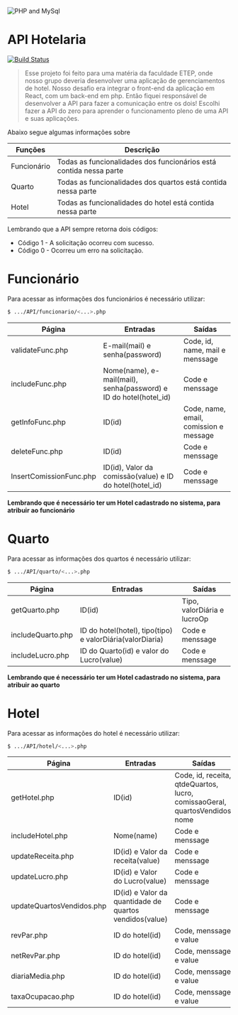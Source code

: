 ![PHP and MySql](https://kroton.vteximg.com.br/arquivos/ids/156096-500-326/image-b041dffabd7b4dd5a3bda8c9a5cf5377.jpg?v=636003860955930000)
# API Hotelaria

[![Build Status](https://travis-ci.org/joemccann/dillinger.svg?branch=master)](https://travis-ci.org/joemccann/dillinger)

>Esse projeto foi feito para uma matéria da faculdade ETEP, onde nosso grupo deveria desenvolver uma aplicação de gerenciamentos de hotel. Nosso desafio era integrar o front-end da aplicação em React, com um back-end em php. Então fiquei responsável de desenvolver a API para fazer a comunicação entre os dois! Escolhi fazer a API do zero para aprender o funcionamento pleno de uma API e suas aplicações.

Abaixo segue algumas informações sobre

| Funções | Descrição |
| ------ | ------ |
| Funcionário | Todas as funcionalidades dos funcionários está contida nessa parte |
| Quarto | Todas as funcionalidades dos quartos está contida nessa parte |
| Hotel | Todas as funcionalidades do hotel está contida nessa parte |


Lembrando que a API sempre retorna dois códigos:
- Código 1 - A solicitação ocorreu com sucesso.
- Código 0 - Ocorreu um erro na solicitação.



# Funcionário
Para acessar as informações dos funcionários é necessário utilizar:

```sh
$ .../API/funcionario/<...>.php
```

| Página | Entradas | Saídas |
| ------ | ------ | ------ |
| validateFunc.php | E-mail(mail) e senha(password) | Code, id, name, mail e  menssage |
| includeFunc.php | Nome(name), e-mail(mail), senha(password) e ID do hotel(hotel_id) | Code e menssage |
| getInfoFunc.php | ID(id) | Code, name, email, comission e message |
| deleteFunc.php | ID(id) | Code e menssage |
| InsertComissionFunc.php | ID(id), Valor da comissão(value) e ID do hotel(hotel_id) | Code e menssage |

**Lembrando que é necessário ter um Hotel cadastrado no sistema, para atribuir ao funcionário**

# Quarto
Para acessar as informações dos quartos é necessário utilizar:
```sh
$ .../API/quarto/<...>.php
```

| Página | Entradas | Saídas |
| ------ | ------ | ------ |
| getQuarto.php | ID(id) | Tipo, valorDiária e lucroOp |
| includeQuarto.php | ID do hotel(hotel), tipo(tipo) e valorDiária(valorDiaria) | Code e menssage |
| includeLucro.php | ID do Quarto(id) e valor do Lucro(value) | Code e menssage |

**Lembrando que é necessário ter um Hotel cadastrado no sistema, para atribuir ao quarto**

# Hotel
Para acessar as informações do hotel é necessário utilizar:
```sh
$ .../API/hotel/<...>.php
```

| Página | Entradas | Saídas |
| ------ | ------ | ------ |
| getHotel.php | ID(id) | Code, id, receita, qtdeQuartos, lucro, comissaoGeral, quartosVendidos, nome |
| includeHotel.php | Nome(name) | Code e menssage |
| updateReceita.php | ID(id) e Valor da receita(value) | Code e menssage |
| updateLucro.php | ID(id) e Valor do Lucro(value) | Code e menssage |
| updateQuartosVendidos.php | ID(id) e Valor da quantidade de quartos vendidos(value) | Code e menssage |
| revPar.php | ID do hotel(id) | Code, menssage e value |
| netRevPar.php | ID do hotel(id) | Code, menssage e value |
| diariaMedia.php | ID do hotel(id) | Code, menssage e value |
| taxaOcupacao.php | ID do hotel(id) | Code, menssage e value |
